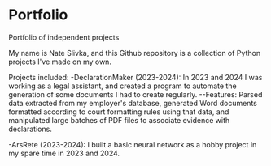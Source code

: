 # Portfolio
Portfolio of independent projects

My name is Nate Slivka, and this Github repository is a collection of Python projects I've made on my own.

Projects included:
-DeclarationMaker (2023-2024): In 2023 and 2024 I was working as a legal assistant, and created a program to automate the generation of some documents I had to create regularly.
--Features: Parsed data extracted from my employer's database, generated Word documents formatted according to court formatting rules using that data, and manipulated large batches of PDF files to associate evidence with declarations.

-ArsRete (2023-2024): I built a basic neural network as a hobby project in my spare time in 2023 and 2024. 

